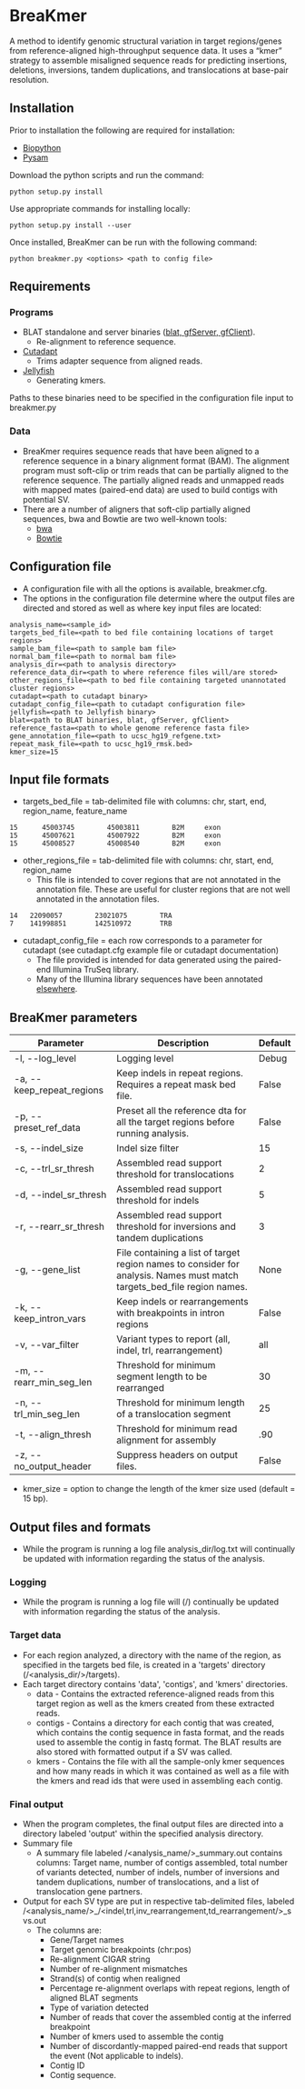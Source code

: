 BreaKmer
========

A method to identify genomic structural variation in target regions/genes from reference-aligned high-throughput sequence data. It uses a “kmer” strategy to assemble misaligned sequence reads for predicting insertions, deletions, inversions, tandem duplications, and translocations at base-pair resolution.

Installation
----------

Prior to installation the following are required for installation:
- [Biopython](http://biopython.org/wiki/Main_Page)
- [Pysam](https://code.google.com/p/pysam/)

Download the python scripts and run the command:
```
python setup.py install
```
Use appropriate commands for installing locally:
```
python setup.py install --user
```
Once installed, BreaKmer can be run with the following command:
```
python breakmer.py <options> <path to config file>
```

Requirements
---------

### Programs
- BLAT standalone and server binaries ([blat, gfServer, gfClient](http://hgdownload.cse.ucsc.edu/admin/exe/)).
  - Re-alignment to reference sequence.
- [Cutadapt](https://code.google.com/p/cutadapt/)
  - Trims adapter sequence from aligned reads.
- [Jellyfish](http://www.cbcb.umd.edu/software/jellyfish/) 
  - Generating kmers.

Paths to these binaries need to be specified in the configuration file input to breakmer.py

### Data
- BreaKmer requires sequence reads that have been aligned to a reference sequence in a binary alignment format (BAM). The alignment program must soft-clip or trim reads that can be partially aligned to the reference sequence. The partially aligned reads and unmapped reads with mapped mates (paired-end data) are used to build contigs with potential SV. 
- There are a number of aligners that soft-clip partially aligned sequences, bwa and Bowtie are two well-known tools:
  - [bwa](http://bio-bwa.sourceforge.net/)
  - [Bowtie](http://bowtie-bio.sourceforge.net/index.shtml)

Configuration file
------------

- A configuration file with all the options is available, breakmer.cfg.
- The options in the configuration file determine where the output files are directed and stored as well as where key input files are located:
```
analysis_name=<sample_id>
targets_bed_file=<path to bed file containing locations of target regions>
sample_bam_file=<path to sample bam file>
normal_bam_file=<path to normal bam file>
analysis_dir=<path to analysis directory>
reference_data_dir=<path to where reference files will/are stored> 
other_regions_file=<path to bed file containing targeted unannotated cluster regions> 
cutadapt=<path to cutadapt binary> 
cutadapt_config_file=<path to cutadapt configuration file> 
jellyfish=<path to Jellyfish binary> 
blat=<path to BLAT binaries, blat, gfServer, gfClient>
reference_fasta=<path to whole genome reference fasta file>
gene_annotation_file=<path to ucsc_hg19_refgene.txt>
repeat_mask_file=<path to ucsc_hg19_rmsk.bed>
kmer_size=15
```

Input file formats
-----------

- targets_bed_file = tab-delimited file with columns: chr, start, end, region_name, feature_name
```
15      45003745        45003811        B2M     exon
15      45007621        45007922        B2M     exon
15      45008527        45008540        B2M     exon
```
- other_regions_file = tab-delimited file with columns: chr, start, end, region_name
   - This file is intended to cover regions that are not annotated in the annotation file. These are useful for cluster regions that are not well annotated in the annotation files.
```
14   22090057        23021075        TRA
7    141998851       142510972       TRB
```
- cutadapt_config_file = each row corresponds to a parameter for cutadapt (see cutadapt.cfg example file or cutadapt documentation)
  - The file provided is intended for data generated using the paired-end Illumina TruSeq library.
  - Many of the Illumina library sequences have been annotated [elsewhere](https://wikis.utexas.edu/display/GSAF/Illumina+-+all+flavors).


BreaKmer parameters
-------------
| Parameter | Description | Default |
|---------- | ----------- | ------- |
| -l, --log_level    | Logging level | Debug |
| -a, --keep_repeat_regions | Keep indels in repeat regions. Requires a repeat mask bed file. | False |
| -p, --preset_ref_data | Preset all the reference dta for all the target regions before running analysis. | False |
| -s, --indel_size | Indel size filter | 15 |
| -c, --trl_sr_thresh | Assembled read support threshold for translocations | 2 |
| -d, --indel_sr_thresh | Assembled read support threshold for indels | 5 | 
| -r, --rearr_sr_thresh | Assembled read support threshold for inversions and tandem duplications | 3 |
| -g, --gene_list | File containing a list of target region names to consider for analysis. Names must match targets_bed_file region names. | None |
| -k, --keep_intron_vars | Keep indels or rearrangements with breakpoints in intron regions | False |
| -v, --var_filter | Variant types to report (all, indel, trl, rearrangement) | all |
| -m, --rearr_min_seg_len | Threshold for minimum segment length to be rearranged | 30 |
| -n, --trl_min_seg_len | Threshold for minimum length of a translocation segment | 25 |
| -t, --align_thresh | Threshold for minimum read alignment for assembly | .90 |
| -z, --no_output_header | Suppress headers on output files. | False |

- kmer_size = option to change the length of the kmer size used (default = 15 bp).

Output files and formats
-----------
- While the program is running a log file analysis_dir/log.txt will continually be updated with information regarding the status of the analysis. 

### Logging
  - While the program is running a log file will (/<analysis/>) continually be updated with information regarding the status of the analysis.

### Target data
  - For each region analyzed, a directory with the name of the region, as specified in the targets bed file, is created in a 'targets' directory (/<analysis_dir/>/targets).
  - Each target directory contains 'data', 'contigs', and 'kmers' directories. 
    - data - Contains the extracted reference-aligned reads from this target region as well as the kmers created from these extracted reads.
    - contigs - Contains a directory for each contig that was created, which contains the contig sequence in fasta format, and the reads used to assemble the contig in fastq format. The BLAT results are also stored with formatted output if a SV was called.
    - kmers - Contains the file with all the sample-only kmer sequences and how many reads in which it was contained as well as a file with the kmers and read ids that were used in assembling each contig.

### Final output 
  - When the program completes, the final output files are directed into a directory labeled 'output' within the specified analysis directory. 
  - Summary file
    - A summary file labeled /<analysis_name/>_summary.out contains columns: Target name, number of contigs assembled, total number of variants detected, number of indels, number of inversions and tandem duplications, number of translocations, and a list of translocation gene partners.
  - Output for each SV type are put in respective tab-delimited files, labeled /<analysis_name/>_/<indel,trl,inv_rearrangement,td_rearrangement/>_svs.out
    - The columns are:
       - Gene/Target names
       - Target genomic breakpoints (chr:pos)
       - Re-alignment CIGAR string
       - Number of re-alignment mismatches
       - Strand(s) of contig when realigned
       - Percentage re-alignment overlaps with repeat regions, length of aligned BLAT segments
       - Type of variation detected
       - Number of reads that cover the assembled contig at the inferred breakpoint
       - Number of kmers used to assemble the contig
       - Number of discordantly-mapped paired-end reads that support the event (Not applicable to indels).
       - Contig ID
       - Contig sequence. 

